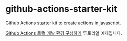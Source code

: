 # github-actions-starter-kit

Github Actions starter kit to create actions in javascript.

[Github Actions 로컬 개발 환경 구성하기](https://blog.burt.pe.kr/posts/skyfe79-blog.contents-980082002-post-26/) 튜토리얼 예제입니다.
